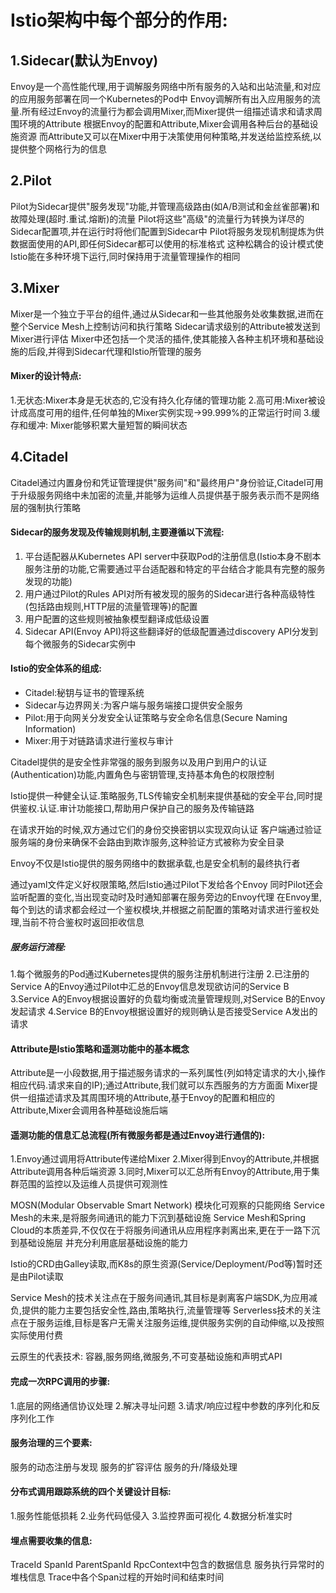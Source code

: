 # Istio架构中每个部分的作用:
## 1.Sidecar(默认为Envoy)
Envoy是一个高性能代理,用于调解服务网络中所有服务的入站和出站流量,和对应的应用服务部署在同一个Kubernetes的Pod中
Envoy调解所有出入应用服务的流量.所有经过Envoy的流量行为都会调用Mixer,而Mixer提供一组描述请求和请求周围环境的Attribute
根据Envoy的配置和Attribute,Mixer会调用各种后台的基础设施资源
而Attribute又可以在Mixer中用于决策使用何种策略,并发送给监控系统,以提供整个网格行为的信息

## 2.Pilot
Pilot为Sidecar提供"服务发现"功能,并管理高级路由(如A/B测试和金丝雀部署)和故障处理(超时.重试.熔断)的流量
Pilot将这些"高级"的流量行为转换为详尽的Sidecar配置项,并在运行时将他们配置到Sidecar中
Pilot将服务发现机制提炼为供数据面使用的API,即任何Sidecar都可以使用的标准格式
这种松耦合的设计模式使Istio能在多种环境下运行,同时保持用于流量管理操作的相同

## 3.Mixer
Mixer是一个独立于平台的组件,通过从Sidecar和一些其他服务处收集数据,进而在整个Service Mesh上控制访问和执行策略
Sidecar请求级别的Attribute被发送到Mixer进行评估
Mixer中还包括一个灵活的插件,使其能接入各种主机环境和基础设施的后段,并得到Sidecar代理和Istio所管理的服务

#### Mixer的设计特点:
1.无状态:Mixer本身是无状态的,它没有持久化存储的管理功能
2.高可用:Mixer被设计成高度可用的组件,任何单独的Mixer实例实现->99.999%的正常运行时间
3.缓存和缓冲: Mixer能够积累大量短暂的瞬间状态


## 4.Citadel
Citadel通过内置身份和凭证管理提供"服务间"和"最终用户"身份验证,Citadel可用于升级服务网络中未加密的流量,并能够为运维人员提供基于服务表示而不是网络层的强制执行策略

#### Sidecar的服务发现及传输规则机制,主要遵循以下流程:
1. 平台适配器从Kubernetes API server中获取Pod的注册信息(Istio本身不剧本服务注册的功能,它需要通过平台适配器和特定的平台结合才能具有完整的服务发现的功能)
2. 用户通过Pilot的Rules API对所有被发现的服务的Sidecar进行各种高级特性(包括路由规则,HTTP层的流量管理等)的配置
3. 用户配置的这些规则被抽象模型翻译成低级设置
4. Sidecar API(Envoy API)将这些翻译好的低级配置通过discovery API分发到每个微服务的Sidecar实例中


#### Istio的安全体系的组成:
* Citadel:秘钥与证书的管理系统
* Sidecar与边界网关:为客户端与服务端接口提供安全服务
* Pilot:用于向网关分发安全认证策略与安全命名信息(Secure Naming Information)
* Mixer:用于对链路请求进行鉴权与审计

Citadel提供的是安全性非常强的服务到服务以及用户到用户的认证(Authentication)功能,内置角色与密钥管理,支持基本角色的权限控制


Istio提供一种健全认证.策略服务,TLS传输安全机制来提供基础的安全平台,同时提供鉴权.认证.审计功能接口,帮助用户保护自己的服务及传输链路

在请求开始的时候,双方通过它们的身份交换密钥以实现双向认证
客户端通过验证服务端的身份来确保不会路由到欺诈服务,这种验证方式被称为安全目录


Envoy不仅是Istio提供的服务网络中的数据承载,也是安全机制的最终执行者

通过yaml文件定义好权限策略,然后Istio通过Pilot下发给各个Envoy
同时Pilot还会监听配置的变化,当出现变动时及时通知部署在服务旁边的Envoy代理
在Envoy里,每个到达的请求都会经过一个鉴权模块,并根据之前配置的策略对请求进行鉴权处理,当前不符合鉴权时返回拒收信息





##### 服务运行流程:
1.每个微服务的Pod通过Kubernetes提供的服务注册机制进行注册
2.已注册的Service A的Envoy通过Pilot中汇总的Envoy信息发现欲访问的Service B
3.Service A的Envoy根据设置好的负载均衡或流量管理规则,对Service B的Envoy发起请求
4.Service B的Envoy根据设置好的规则确认是否接受Service A发出的请求

#### Attribute是Istio策略和遥测功能中的基本概念
Attribute是一小段数据,用于描述服务请求的一系列属性(列如特定请求的大小,操作相应代码.请求来自的IP);通过Attribute,我们就可以东西服务的方方面面
Mixer提供一组描述请求及其周围环境的Attribute,基于Envoy的配置和相应的Attribute,Mixer会调用各种基础设施后端


#### 遥测功能的信息汇总流程(所有微服务都是通过Envoy进行通信的):
1.Envoy通过调用将Attribute传递给Mixer
2.Mixer得到Envoy的Attribute,并根据Attribute调用各种后端资源
3.同时,Mixer可以汇总所有Envoy的Attribute,用于集群范围的监控以及运维人员提供可观测性


MOSN(Modular Observable Smart Network) 模块化可观察的只能网络
Service Mesh的未来,是将服务间通讯的能力下沉到基础设施
Service Mesh和Spring Cloud的本质差异,不仅仅在于将服务间通讯从应用程序剥离出来,更在于一路下沉到基础设施层
并充分利用底层基础设施的能力

Istio的CRD由Galley读取,而K8s的原生资源(Service/Deployment/Pod等)暂时还是由Pilot读取

Service Mesh的技术关注点在于服务间通讯,其目标是剥离客户端SDK,为应用减负,提供的能力主要包括安全性,路由,策略执行,流量管理等
Serverless技术的关注点在于服务运维,目标是客户无需关注服务运维,提供服务实例的自动伸缩,以及按照实际使用付费

云原生的代表技术: 容器,服务网络,微服务,不可变基础设施和声明式API


#### 完成一次RPC调用的步骤:
1.底层的网络通信协议处理
2.解决寻址问题
3.请求/响应过程中参数的序列化和反序列化工作

#### 服务治理的三个要素:
服务的动态注册与发现
服务的扩容评估
服务的升/降级处理

#### 分布式调用跟踪系统的四个关键设计目标:
1.服务性能低损耗
2.业务代码低侵入
3.监控界面可视化
4.数据分析准实时

#### 埋点需要收集的信息:
TraceId
SpanId
ParentSpanId
RpcContext中包含的数据信息
服务执行异常时的堆栈信息
Trace中各个Span过程的开始时间和结束时间
